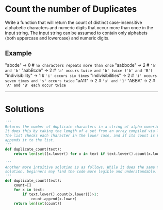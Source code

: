 # Count the number of Duplicates

Write a function that will return the count of distinct case-insensitive alphabetic characters and numeric digits that occur more than once in the input string. The input string can be assumed to contain only alphabets (both uppercase and lowercase) and numeric digits.

## Example

"abcde" -> 0 # `no characters repeats more than once`
"aabbcde" -> 2 # `'a' and 'b'`
"aabBcde" -> 2 # `'a' occurs twice and 'b' twice ('b' and 'B')`
"indivisibility" -> 1 # `'i' occurs six times`
"Indivisibilities" -> 2 # `'i' occurs seven times and 's' occurs twice`
"aA11" -> 2 # `'a' and '1'`
"ABBA" -> 2 # `'A' and 'B' each occur twice`

---
# Solutions

```Python
'''
Returns the number of duplicate characters in a string of alpha numerical string.
It does this by taking the length of a set from an array compiled via list comprhension.
The list checks each character in the lower case, and if its count is more than one, it
appends it to the list.
'''
def duplicate_count(text):
    return len(set([x.lower() for x in text if text.lower().count(x.lower()) > 1]))
```

```Python
'''
Another more intuitive solution is as follows. While it does the same thing as the previous
solution, beginners may find the code more legible and understandable. 
'''
def duplicate_count(text):
    count=[]
    for x in text:
        if text.lower().count(x.lower())>1:
            count.append(x.lower)
    return len(set(count))
```